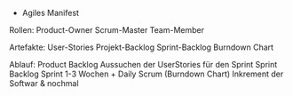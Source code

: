 - Agiles Manifest



Rollen:
Product-Owner
Scrum-Master
Team-Member

Artefakte:
User-Stories
Projekt-Backlog
Sprint-Backlog
Burndown Chart

Ablauf:
Product Backlog
Aussuchen der UserStories für den Sprint
Sprint Backlog
Sprint 1-3 Wochen + Daily Scrum (Burndown Chart)
Inkrement der Softwar 
& nochmal
